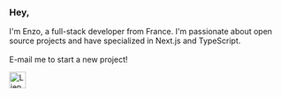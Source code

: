 ### Hey,

I'm Enzo, a full-stack developer from France. I'm passionate about open source projects and have specialized in Next.js and TypeScript. 
<br />
<br />
E-mail me to start a new project!

<a href="mailto:enzo.bacqueyrisses@gmail.com"><img src="https://em-content.zobj.net/source/apple/354/love-letter_1f48c.png" width="30" height="30" alt="Lien vers email"></a>
